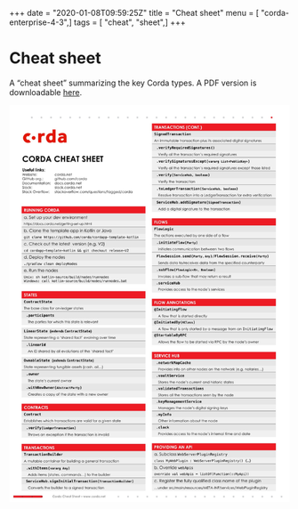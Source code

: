 +++
date = "2020-01-08T09:59:25Z"
title = "Cheat sheet"
menu = [ "corda-enterprise-4-3",]
tags = [ "cheat", "sheet",]
+++


# Cheat sheet

A “cheat sheet” summarizing the key Corda types. A PDF version is downloadable [here](_static/corda-cheat-sheet.pdf).

![cheatsheet](resources/cheatsheet.jpg "cheatsheet")
